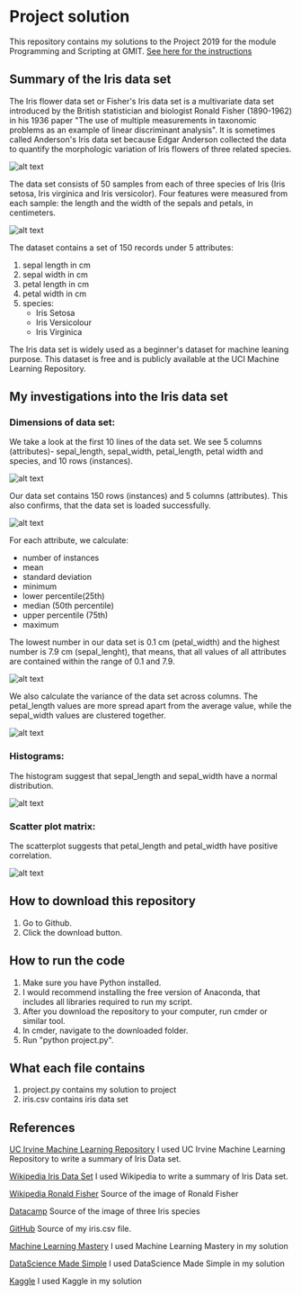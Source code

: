 # Project solution

This repository contains my solutions to the Project 2019 for the module Programming and Scripting at GMIT.
[See here for the instructions](https://github.com/ianmcloughlin/project-pands/raw/master/project.pdf)

## Summary of the Iris data set
The Iris flower data set or Fisher's Iris data set is a multivariate data set introduced by the British statistician and biologist Ronald Fisher (1890-1962) in his 1936 paper "The use of multiple measurements in taxonomic problems as an example of linear discriminant analysis". It is sometimes called Anderson's Iris data set because Edgar Anderson collected the data to quantify the morphologic variation of Iris flowers of three related species. 

![alt text](https://upload.wikimedia.org/wikipedia/commons/thumb/a/aa/Youngronaldfisher2.JPG/220px-Youngronaldfisher2.JPG "Ronald Fisher in 1913")

The data set consists of 50 samples from each of three species of Iris (Iris setosa, Iris virginica and Iris versicolor). Four features were measured from each sample: the length and the width of the sepals and petals, in centimeters.

![alt text](https://s3.amazonaws.com/assets.datacamp.com/blog_assets/Machine+Learning+R/iris-machinelearning.png "Iris species")

The dataset contains a set of 150 records under 5 attributes:
1. sepal length in cm
2. sepal width in cm
3. petal length in cm
4. petal width in cm
5. species:
   * Iris Setosa
   * Iris Versicolour
   * Iris Virginica

The Iris data set is widely used as a beginner's dataset for machine leaning purpose. This dataset is free and is publicly available at the UCI Machine Learning Repository.

## My investigations into the Iris data set

### Dimensions of data set:

We take a look at the first 10 lines of the data set. We see 5 columns (attributes)- sepal_length, sepal_width, petal_length, petal width and species, and 10 rows (instances).

![alt text](https://user-images.githubusercontent.com/47215445/56868638-d946b980-69ec-11e9-926d-4bf1048dbb2d.jpg "First ten lines of data set")

Our data set contains 150 rows (instances) and 5 columns (attributes). This also confirms, that the data set is loaded successfully.

![alt text](https://user-images.githubusercontent.com/47215445/56868640-d9df5000-69ec-11e9-8e0f-41c8e3101d1a.jpg "Number or rows and columns")

For each attribute, we calculate: 
* number of instances 
* mean
* standard deviation 
* minimum
* lower percentile(25th)
* median (50th percentile)
* upper percentile (75th)
* maximum

The lowest number in our data set is 0.1 cm (petal_width) and the highest number is 7.9 cm (sepal_lenght), that means, that all values of all attributes are contained within the range of 0.1 and 7.9.

![alt text](https://user-images.githubusercontent.com/47215445/56868641-d9df5000-69ec-11e9-8b87-fd573ec62ebb.jpg "Statistical summary")

We also calculate the variance of the data set across columns. The petal_length values are more spread apart from the average value, while the sepal_width values are clustered together.

![alt text](https://user-images.githubusercontent.com/47215445/56868642-d9df5000-69ec-11e9-9d1d-d95a5dd55d3d.jpg "Variance")

### Histograms:

The histogram suggest that sepal_length and sepal_width have a normal distribution.

![alt text](https://user-images.githubusercontent.com/47215445/56849791-1e85c100-68f1-11e9-8615-3ec16c9305f3.jpg "Histograms")

### Scatter plot matrix:

The scatterplot suggests that petal_length and petal_width have positive correlation. 

![alt text](https://user-images.githubusercontent.com/47215445/56854379-78a47780-692d-11e9-8e1f-1099178f1a6f.jpg "Scatter plot matrix")

## How to download this repository

1. Go to Github.
2. Click the download button.

## How to run the code

1. Make sure you have Python installed.
2. I would recommend installing the free version of Anaconda, that includes all libraries required to run my script.
3. After you download the repository to your computer, run cmder or similar tool.
4. In cmder, navigate to the downloaded folder.
5. Run "python project.py".

## What each file contains

1. project.py contains my solution to project
2. iris.csv contains iris data set

## References
[UC Irvine Machine Learning Repository](http://archive.ics.uci.edu/ml/datasets/Iris) I used UC Irvine Machine Learning Repository to write a summary of Iris Data set.

[Wikipedia Iris Data Set](https://en.wikipedia.org/wiki/Iris_flower_data_set) I used Wikipedia to write a summary of Iris Data set.

[Wikipedia Ronald Fisher](https://en.wikipedia.org/wiki/Ronald_Fisher) Source of the image of Ronald Fisher

[Datacamp](https://www.datacamp.com/community/tutorials/machine-learning-in-r) Source of the image of three Iris species

[GitHub](https://gist.github.com/curran/a08a1080b88344b0c8a7) Source of my iris.csv file.

[Machine Learning Mastery](https://machinelearningmastery.com/machine-learning-in-python-step-by-step/) I used Machine Learning Mastery in my solution

[DataScience Made Simple](http://www.datasciencemadesimple.com/variance-function-python-pandas-dataframe-row-column-wise-variance/) I used DataScience Made Simple in my solution

[Kaggle](https://www.kaggle.com/gopaltirupur/iris-data-analysis-and-machine-learning-python) I used Kaggle in my solution
